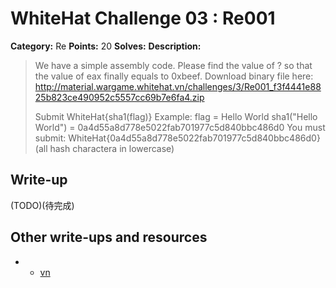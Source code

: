 # WhiteHat  Challenge 03 : Re001

**Category:** Re
**Points:** 20
**Solves:** 
**Description:**

> We have a simple assembly code. Please find the value of ? so that the value of eax finally equals to 0xbeef.
> Download binary file here:
> http://material.wargame.whitehat.vn/challenges/3/Re001_f3f4441e8825b823ce490952c5557cc69b7e6fa4.zip
>
> Submit WhiteHat{sha1(flag)}
> Example: flag = Hello World
> sha1("Hello World") = 0a4d55a8d778e5022fab701977c5d840bbc486d0
> You must submit: WhiteHat{0a4d55a8d778e5022fab701977c5d840bbc486d0}
> (all hash charactera in lowercase)

## Write-up

(TODO)(待完成)

## Other write-ups and resources
* * [vn](https://s0nnguy3n.wordpress.com/2017/04/27/34/)
